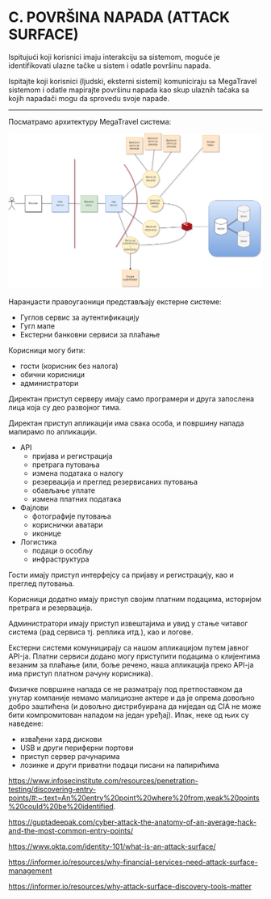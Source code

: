 # C. POVRŠINA NAPADA (ATTACK SURFACE)

Ispitujući koji korisnici imaju interakciju sa sistemom, moguće je identifikovati ulazne tačke u sistem i odatle površinu napada.

Ispitajte koji korisnici (ljudski, eksterni sistemi) komuniciraju sa MegaTravel sistemom i odatle mapirajte površinu napada kao skup ulaznih tačaka sa kojih napadači mogu da sprovedu svoje napade.

---

Посматрамо архитектуру MegaTravel система:

![image](MegaTravel_arhitektura.png)

Наранџасти правоугаоници представљају екстерне системе:

- Гуглов сервис за аутентификацију
- Гугл мапе
- Екстерни банковни сервиси за плаћање

Корисници могу бити:

- гости (корисник без налога)
- обични корисници
- администратори

Директан приступ серверу имају само програмери и друга запослена лица која су део развојног тима.

Директан приступ апликацији има свака особа, и површину напада мапирамо по апликацији.

- API
  - пријава и регистрација
  - претрага путовања
  - измена података о налогу
  - резервација и преглед резервисаних путовања
  - обављање уплате
  - измена платних података
- Фајлови
  - фотографије путовања
  - кориснички аватари
  - иконице
- Логистика
  - подаци о особљу
  - инфраструктура

Гости имају приступ интерфејсу са пријаву и регистрацију, као и преглед путовања.

Корисници додатно имају приступ својим платним подацима, историјом претрага и резервација. 

Администратори имају приступ извештајима и увид у стање читавог система (рад сервиса тј. реплика итд.), као и логове.

Екстерни системи комуницирају са нашом апликацијом путем јавног API-ја. Платни сервиси додано могу приступити подацима о клијентима везаним за плаћање (или, боље речено, наша апликација преко API-ja има приступ платном рачуну корисника).

Физичке површине напада се не разматрају под претпоставком да унутар компаније немамо малициозне актере и да је опрема довољно добро заштићена (и довољно дистрибуирана да ниједан од CIA не може бити компромитован нападом на један уређај). 
Ипак, неке од њих су наведене:
- извађени хард дискови
- USB и други периферни портови
- приступ сервер рачунарима
- лозинке и други приватни подаци писани на папирићима


https://www.infosecinstitute.com/resources/penetration-testing/discovering-entry-points/#:~:text=An%20entry%20point%20where%20from,weak%20points%20could%20be%20identified.

https://guptadeepak.com/cyber-attack-the-anatomy-of-an-average-hack-and-the-most-common-entry-points/

https://www.okta.com/identity-101/what-is-an-attack-surface/

https://informer.io/resources/why-financial-services-need-attack-surface-management

https://informer.io/resources/why-attack-surface-discovery-tools-matter